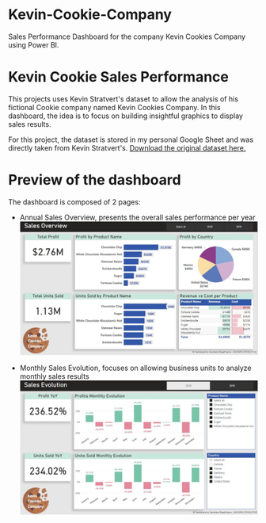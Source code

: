 # Kevin-Cookie-Company
Sales Performance Dashboard for the company Kevin Cookies Company using Power BI. 

# Kevin Cookie Sales Performance

This projects uses Kevin Stratvert's dataset to allow the analysis of his fictional Cookie company named Kevin Cookies Company. In this dashboard, the idea is to focus on building insightful graphics to display sales results.  

For this project, the dataset is stored in my personal Google Sheet and was directly taken from Kevin Stratvert's. [Download the original dataset here.](https://onedrive.live.com/view.aspx?resid=B09F9559F6A16B6C%2168800&authkey=!AIoMdcxZbck4gto)  
  
# Preview of the dashboard

The dashboard is composed of 2 pages: 
- Annual Sales Overview, presents the overall sales performance per year
![page 1 preview](https://github.com/SandataRa/Data-Visualization-Projects/blob/main/Cookie%20Company%20Performance%20Report/Preview_annual_overview.JPG)

- Monthly Sales Evolution, focuses on allowing business units to analyze monthly sales results
![page 2 preview](https://github.com/SandataRa/Data-Visualization-Projects/blob/main/Cookie%20Company%20Performance%20Report/Preview_monthly_overview.JPG)
